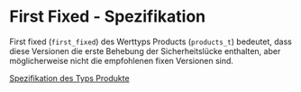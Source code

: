 # First Fixed - Spezifikation

First fixed (`first_fixed`) des Werttyps Products (`products_t`) bedeutet, dass diese Versionen die erste Behebung der Sicherheitslücke enthalten, aber möglicherweise nicht die empfohlenen fixen Versionen sind.

[Spezifikation des Typs Produkte](types/products-spec.de.md)
